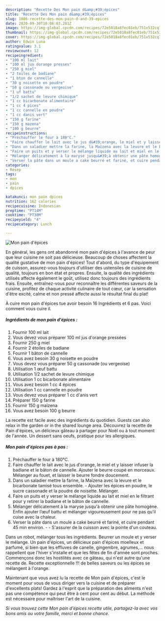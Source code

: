 ```yaml
---
description: "Recette Des Mon pain d&amp;#39;épices"
title: "Recette Des Mon pain d&amp;#39;épices"
slug: 1086-recette-des-mon-pain-d-and-39-epices
date: 2020-09-30T10:08:03.281Z
image: https://img-global.cpcdn.com/recipes/72e5018a8fec01eb/751x532cq70/mon-pain-depices-photo-principale-de-la-recette.jpg
thumbnail: https://img-global.cpcdn.com/recipes/72e5018a8fec01eb/751x532cq70/mon-pain-depices-photo-principale-de-la-recette.jpg
cover: https://img-global.cpcdn.com/recipes/72e5018a8fec01eb/751x532cq70/mon-pain-depices-photo-principale-de-la-recette.jpg
author: Edwin Luna
ratingvalue: 3.1
reviewcount: 12
recipeingredient:
- "100 ml lait"
- "100 ml jus dorange presses"
- "250 g miel"
- "2 toiles de badiane"
- "1 bton de cannelle"
- "30 g noisette en poudre"
- "50 g cassonade ou vergeoise"
- "1 uf battu"
- "1/2 sachet de levure chimique"
- "1 cc bicarbonate alimentaire"
- "1 cc 4 pices"
- "1 cc cannelle en poudre"
- "1 cc danis vert"
- "150 g farine"
- "150 g mazena"
- "100 g beurre"
recipeinstructions:
- "Préchauffer le four à 180°C."
- "Faire chauffer le lait avec le jus d&#39;orange, le miel et y laisser infuser la badiane et le bâton de cannelle. Ajouter le beurre coupé en morceaux. Mélanger au fouet, et laisser le beurre fondre doucement."
- "Dans un saladier mettre la farine, la Maïzena avec la levure et le bicarbonate tamisé tous ensemble. Ajouter les épices en poudre, le sucre cassonade et la poudre de noisette. Mélanger."
- "Faire un puits et y verser le mélange liquide au lait et miel en le filtrant pour y retirer la badiane et le bâton de cannelle."
- "Mélanger délicatement à la maryse jusqu&#39;à obtenir une pâte homogène. Enfin ajouter l’œuf battu et mélanger vigoureusement pour ne pas qu&#39;il cuise avec la chaleur."
- "Verser la pâte dans un moule a cake beurré et fariné, et cuire pendant 45 min environ.  S&#39;assurer de la cuisson avec la pointe d&#39;un couteau."
categories:
- Resep
tags:
- mon
- pain
- dpices

katakunci: mon pain dpices 
nutrition: 162 calories
recipecuisine: Indonesian
preptime: "PT14M"
cooktime: "PT30M"
recipeyield: "4"
recipecategory: Lunch

---
```



![Mon pain d&#39;épices](https://img-global.cpcdn.com/recipes/72e5018a8fec01eb/751x532cq70/mon-pain-depices-photo-principale-de-la-recette.jpg)

En général, les gens ont abandonné mon pain d&#39;épices à l'avance de peur que leur cuisine ne soit pas délicieuse. Beaucoup de choses affectent la qualité gustative de mon pain d&#39;épices! Tout d'abord, du type d'équipement de cuisson, assurez-vous toujours d'utiliser des ustensiles de cuisine de qualité, toujours en bon état et propres. Ensuite, la qualité des ingrédients utilisés affecte également le goût, utilisez donc toujours des ingrédients frais. Ensuite, entraînez-vous pour reconnaître les différentes saveurs de la cuisine, profitez de chaque activité culinaire de tout cœur, car la sensation d'être excité, calme et non pressé affecte aussi le résultat final du plat!

<!--inarticleads1-->

À cuire mon pain d&#39;épices tue avoir besoin 16 Ingrédients et 6 pas. Voici comment vous cuire il.

##### Ingrédients de mon pain d&#39;épices :

1. Fournir 100 ml lait
1. Vous devez vous préparer 100 ml jus d&#39;orange pressées
1. Fournir 250 g miel
1. Fournir 2 étoiles de badiane
1. Fournir 1 bâton de cannelle
1. Vous avez besoin 30 g noisette en poudre
1. Vous devez vous préparer 50 g cassonade (ou vergeoise)
1. Utilisation 1 œuf battu
1. Utilisation 1/2 sachet de levure chimique
1. Utilisation 1 cc bicarbonate alimentaire
1. Vous avez besoin 1 cc 4 épices
1. Utilisation 1 cc cannelle en poudre
1. Vous devez vous préparer 1 cc d&#39;anis vert
1. Préparer 150 g farine
1. Fournir 150 g maïzena
1. Vous avez besoin 100 g beurre


La recette est facile avec des ingrédients du quotidien. Guests can also relax in the garden or in the shared lounge area. Découvrez la recette de Pain d&#39;épices, un délicieux gâteau à partager pour Noël ou à tout moment de l&#39;année. Un dessert sans oeufs, pratique pour les allergiques. 

<!--inarticleads2-->

##### Mon pain d&#39;épices pas à pas :

1. Préchauffer le four à 180°C.
1. Faire chauffer le lait avec le jus d&#39;orange, le miel et y laisser infuser la badiane et le bâton de cannelle. Ajouter le beurre coupé en morceaux. Mélanger au fouet, et laisser le beurre fondre doucement.
1. Dans un saladier mettre la farine, la Maïzena avec la levure et le bicarbonate tamisé tous ensemble. - Ajouter les épices en poudre, le sucre cassonade et la poudre de noisette. Mélanger.
1. Faire un puits et y verser le mélange liquide au lait et miel en le filtrant pour y retirer la badiane et le bâton de cannelle.
1. Mélanger délicatement à la maryse jusqu&#39;à obtenir une pâte homogène. Enfin ajouter l’œuf battu et mélanger vigoureusement pour ne pas qu&#39;il cuise avec la chaleur.
1. Verser la pâte dans un moule a cake beurré et fariné, et cuire pendant 45 min environ. -  - S&#39;assurer de la cuisson avec la pointe d&#39;un couteau.


Dans un robot, mélanger tous les ingrédients. Beurrer un moule et y verser le mélange. Un pain d&#39;épices, un délicieux pain d&#39;épices moelleux et parfumé, si bien que les effluves de canelle, gingembre, agrumes,… nous rappellent que l&#39;hiver s&#39;installe et que les fêtes de fin d&#39;année sont proches. Commençons donc les hostilités avec ce gâteau, qui n&#39;est autre qu&#39;une recette de. Recette exceptionnelle !!! de belles saveurs ou les épices se mélangent à l&#39;orange. 

<!--inarticleads1-->

<p>
Maintenant que vous avez lu la recette de Mon pain d&#39;épices, c'est le moment pour vous de vous diriger vers la cuisine et de préparer d'excellents plats! Gardez à l'esprit que la préparation des aliments n'est pas une compétence qui peut être à cent pour cent au début. La méthode est nécessaire pour maîtriser l'art de la cuisine.
</p>

<p>
<i>Si vous trouvez cette Mon pain d&#39;épices recette utile, partagez-la avec vos bons amis ou votre famille, merci et bonne chance.</i>
</p>
